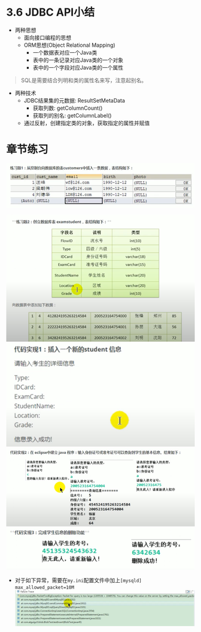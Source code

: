 # 3.6 JDBC API小结

- 两种思想
    - 面向接口编程的思想
    - ORM思想(Object Relational Mapping)
        - 一个数据表对应一个Java类
        - 表中的一条记录对应Java类的一个对象
        - 表中的一个字段对应Java类的一个属性

> SQL是需要结合列明和类的属性名来写，注意起别名。

- 两种技术
    - JDBC结果集的元数据: ResultSetMetaData
        - 获取列数: getColumnCount()
        - 获取列的别名: getColumnLabel()
    - 通过反射，创建指定类的对象，获取指定的属性并赋值

# 章节练习

![img.png](images/exer1.png)

![img.png](images/exer2_a.png)
![img_1.png](images/exer2_b.png)
![img_2.png](images/exer2_c.png)
![img.png](images/exer2_d.png)

- 对于如下异常，需要在`my.ini`配置文件中加上`[mysqld] max_allowed_packet=10M`
![img.png](images/blob_insert_exception.png)